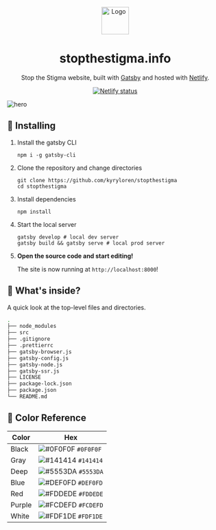 <p align="center">
  <a href="https://www.gatsbyjs.org">
    <img alt="Logo" src="https://i.imgur.com/9xxR8jK.png" width="64" />
  </a>
</p>
<h1 align="center">
  stopthestigma.info
</h1>
<p align="center">
  Stop the Stigma website, built with <a href="https://www.gatsbyjs.org" target="_blank">Gatsby</a> and hosted with <a href="https://www.netlify.com" target="_blank">Netlify</a>.
</p>
<p align="center">
  <a href="https://app.netlify.com/sites/stopthestigma/deploys" target="_blank">
    <img src="https://api.netlify.com/api/v1/badges/8ccbab72-b2dd-44ad-b629-a0a4d0ab9661/deploy-status" alt="Netlify status" />
  </a>
</p>

![hero](https://i.imgur.com/IrwUVvM.png)

## 🚀 Installing

1.  Install the gatsby CLI

    ```shell
    npm i -g gatsby-cli
    ```

2.  Clone the repository and change directories

    ```shell
    git clone https://github.com/kyryloren/stopthestigma
    cd stopthestigma
    ```

3.  Install dependencies
    ```shell
    npm install
    ```
4.  Start the local server

    ```shell
    gatsby develop # local dev server
    gatsby build && gatsby serve # local prod server
    ```

5.  **Open the source code and start editing!**

    The site is now running at `http://localhost:8000`!

## 🧐 What's inside?

A quick look at the top-level files and directories.

```sh
.
├── node_modules
├── src
├── .gitignore
├── .prettierrc
├── gatsby-browser.js
├── gatsby-config.js
├── gatsby-node.js
├── gatsby-ssr.js
├── LICENSE
├── package-lock.json
├── package.json
└── README.md
```

## 🎨 Color Reference

| Color  | Hex                                                                |
| ------ | ------------------------------------------------------------------ |
| Black  | ![#0F0F0F](https://via.placeholder.com/10/0F0F0F?text=+) `#0F0F0F` |
| Gray   | ![#141414](https://via.placeholder.com/10/141414?text=+) `#141414` |
| Deep   | ![#5553DA](https://via.placeholder.com/10/5553DA?text=+) `#5553DA` |
| Blue   | ![#DEF0FD](https://via.placeholder.com/10/DEF0FD?text=+) `#DEF0FD` |
| Red    | ![#FDDEDE](https://via.placeholder.com/10/FCDEFD?text=+) `#FDDEDE` |
| Purple | ![#FCDEFD](https://via.placeholder.com/10/FCDEFD?text=+) `#FCDEFD` |
| White  | ![#FDF1DE](https://via.placeholder.com/10/FDF1DE?text=+) `#FDF1DE` |
